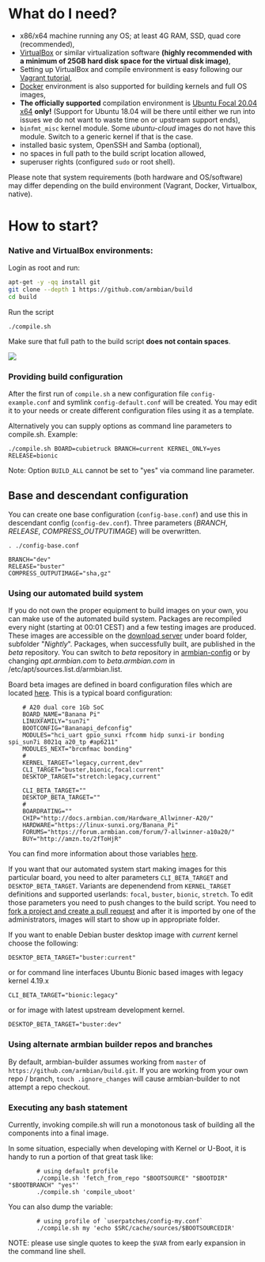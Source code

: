 # What do I need?

- x86/x64 machine running any OS; at least 4G RAM, SSD, quad core (recommended),
- [VirtualBox](https://www.virtualbox.org/wiki/Downloads) or similar virtualization software **(highly recommended with a minimum of 25GB hard disk space for the virtual disk image)**,
- Setting up VirtualBox and compile environment is easy following our [Vagrant tutorial](https://docs.armbian.com/Developer-Guide_Using-Vagrant/),
- [Docker](Developer-Guide_Building-with-Docker.md) environment is also supported for building kernels and full OS images,
- **The officially supported** compilation environment is [Ubuntu Focal 20.04 x64](http://archive.ubuntu.com/ubuntu/dists/focal/main/installer-amd64/current/legacy-images/netboot/mini.iso) **only!** (Support for Ubuntu 18.04 will be there until either we run into issues we do not want to waste time on or upstream support ends),
- `binfmt_misc` kernel module.  Some *ubuntu-cloud* images do not have this module.  Switch to a generic kernel if that is the case.
- installed basic system, OpenSSH and Samba (optional),
- no spaces in full path to the build script location allowed,
- superuser rights (configured `sudo` or root shell).

Please note that system requirements (both hardware and OS/software) may differ depending on the build environment (Vagrant, Docker, Virtualbox, native).

# How to start?

### Native and VirtualBox environments:

Login as root and run:

```bash
apt-get -y -qq install git  
git clone --depth 1 https://github.com/armbian/build  
cd build  
```

Run the script

	./compile.sh

Make sure that full path to the build script **does not contain spaces**.

![](http://www.armbian.com/wp-content/uploads/2016/01/21.png)

### Providing build configuration

After the first run of `compile.sh` a new configuration file `config-example.conf` and symlink `config-default.conf` will be created.
You may edit it to your needs or create different configuration files using it as a template.

Alternatively you can supply options as command line parameters to compile.sh.
Example:

    ./compile.sh BOARD=cubietruck BRANCH=current KERNEL_ONLY=yes RELEASE=bionic

Note: Option `BUILD_ALL` cannot be set to "yes" via command line parameter.

## Base and descendant configuration

You can create one base configuration (`config-base.conf`) and use this in descendant config (`config-dev.conf`). Three parameters (*BRANCH*, *RELEASE*, *COMPRESS_OUTPUTIMAGE*) will be overwritten.

```
. ./config-base.conf  
  
BRANCH="dev"  
RELEASE="buster"  
COMPRESS_OUTPUTIMAGE="sha,gz"  
```

### Using our automated build system

If you do not own the proper equipment to build images on your own, you can make use of the automated build system.
Packages are recompiled every night (starting at 00:01 CEST) and a few testing images are produced.
These images are accessible on the [download server](https://dl.armbian.com/) under board folder, subfolder "*Nightly*".
Packages, when successfully built, are published in the *beta* repository.
You can switch to *beta* repository in [armbian-config](User-Guide_Armbian-Config.md) or by changing *apt.armbian.com* to *beta.armbian.com* in /etc/apt/sources.list.d/armbian.list.

Board beta images are defined in board configuration files which are located [here](https://github.com/armbian/build/tree/master/config/boards).
This is a typical board configuration:

```
	# A20 dual core 1Gb SoC  
	BOARD_NAME="Banana Pi"  
	LINUXFAMILY="sun7i"  
	BOOTCONFIG="Bananapi_defconfig"  
	MODULES="hci_uart gpio_sunxi rfcomm hidp sunxi-ir bonding spi_sun7i 8021q a20_tp #ap6211"  
	MODULES_NEXT="brcmfmac bonding"  
	#  
	KERNEL_TARGET="legacy,current,dev"  
	CLI_TARGET="buster,bionic,focal:current"  
	DESKTOP_TARGET="stretch:legacy,current"  
	  
	CLI_BETA_TARGET=""  
	DESKTOP_BETA_TARGET=""  
	#  
	BOARDRATING=""  
	CHIP="http://docs.armbian.com/Hardware_Allwinner-A20/"  
	HARDWARE="https://linux-sunxi.org/Banana_Pi"  
	FORUMS="https://forum.armbian.com/forum/7-allwinner-a10a20/"  
	BUY="http://amzn.to/2fToHjR"  
```

You can find more information about those variables [here](https://github.com/armbian/build/blob/master/config/boards/README.md).

If you want that our automated system start making images for this particular board, you need to alter parameters `CLI_BETA_TARGET` and `DESKTOP_BETA_TARGET`.
Variants are depenendend from `KERNEL_TARGET` definitions and supported userlands: `focal`, `buster`, `bionic`, `stretch`.
To edit those parameters you need to push changes to the build script.
You need to [fork a project and create a pull request](Process_Contribute.md) and after it is imported by one of the administrators, images will start to show up in appropriate folder.

If you want to enable Debian buster desktop image with _current_ kernel choose the following:

	DESKTOP_BETA_TARGET="buster:current"

or for command line interfaces Ubuntu Bionic based images with legacy kernel 4.19.x

	CLI_BETA_TARGET="bionic:legacy"

or for image with latest upstream development kernel.

	DESKTOP_BETA_TARGET="buster:dev"


### Using alternate armbian builder repos and branches

By default, armbian-builder assumes working from `master` of `https://github.com/armbian/build.git`.  If you are working from your own repo / branch, `touch .ignore_changes` will cause armbian-builder to not attempt a repo checkout.

### Executing any bash statement

Currently, invoking compile.sh will run a monotonous task of building all the components into a final image.

In some situation, especially when developing with Kernel or U-Boot, it is handy to run a portion of that great task like:

```
        # using default profile  
        ./compile.sh 'fetch_from_repo "$BOOTSOURCE" "$BOOTDIR" "$BOOTBRANCH" "yes"'  
        ./compile.sh 'compile_uboot'  
```

You can also dump the variable:

```
        # using profile of `userpatches/config-my.conf`  
        ./compile.sh my 'echo $SRC/cache/sources/$BOOTSOURCEDIR'  
```

NOTE: please use single quotes to keep the `$VAR` from early expansion in the command line shell.
